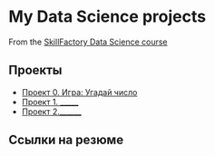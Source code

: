 # My Data Science projects

From the [SkillFactory Data Science course]()

## Проекты

* [Проект 0. Игра: Угадай число](https://github.com/PavelShtol/test_1_github/tree/SF_DATA_SCIENCE_BASIC/SF_DATA_SCIENCE/project_0)
* [Проект 1. _____]()
* [Проект 2.______]()

## Ссылки на резюме 
